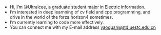 - Hi, I’m @Ultraicee, a graduate student major in Electric information.
- I’m interested in deep learnning of cv field and cpp programming, and drive in the world of the forza horizon4 sometimes.
- I’m currently learning to code more effectively.
- You can connect me with my E-mail address yaoguan@std.uestc.edu.cn 
